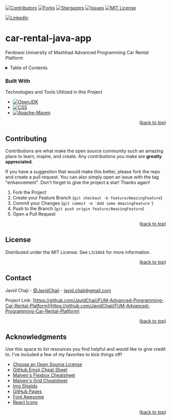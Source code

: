 <a name="readme-top"></a>


[![Contributors][contributors-Shield]][contributors-URL]
[![Forks][forks-Shield]][forks-URL]
[![Stargazers][stars-Shield]][stars-URL]
[![Issues][issues-Shield]][issues-URL]
[![MIT License][license-Shield]][license-URL]



[![LinkedIn][Linkedin-Shield]][Javid-Linkedin-URL]

# car-rental-java-app

Ferdowsi University of Mashhad Advanced Programming Car Rental Platform



<!-- TABLE OF CONTENTS -->
<details>
  <summary>Table of Contents</summary>
  <ol>
    <li>
      <a href="#about-the-project">About The Project</a>
      <ul>
        <li><a href="#built-with">Built With</a></li>
      </ul>
    </li>
    <li>
      <a href="#getting-started">Getting Started</a>
      <ul>
        <li><a href="#prerequisites">Prerequisites</a></li>
        <li><a href="#installation">Installation</a></li>
      </ul>
    </li>
    <li><a href="#usage">Usage</a></li>
    <li><a href="#roadmap">Roadmap</a></li>
    <li><a href="#contributing">Contributing</a></li>
    <li><a href="#license">License</a></li>
    <li><a href="#contact">Contact</a></li>
    <li><a href="#acknowledgments">Acknowledgments</a></li>
  </ol>
</details>



### Built With

<!-- This section should list any major frameworks/libraries used to bootstrap your project. Leave any add-ons/plugins for the acknowledgements section. Here are a few examples. -->

Technologies and Tools Utilized in this Project

* [![OpenJDK][OpenJDK-Shield]][OpenJDK-URL]
* [![CSS][CSS-Shield]][CSS-URL]
* [![Apache-Maven][Apache-Maven-Shield]][Apache-Maven-URL]

<p align="right">(<a href="#readme-top">back to top</a>)</p>





<!-- CONTRIBUTING -->
## Contributing

Contributions are what make the open source community such an amazing place to learn, inspire, and create. Any contributions you make are **greatly appreciated**.

If you have a suggestion that would make this better, please fork the repo and create a pull request. You can also simply open an issue with the tag "enhancement".
Don't forget to give the project a star! Thanks again!

1. Fork the Project
2. Create your Feature Branch (`git checkout -b feature/AmazingFeature`)
3. Commit your Changes (`git commit -m 'Add some AmazingFeature'`)
4. Push to the Branch (`git push origin feature/AmazingFeature`)
5. Open a Pull Request

<p align="right">(<a href="#readme-top">back to top</a>)</p>





<!-- LICENSE -->
## License

Distributed under the MIT License. See `LICENSE` for more information.

<p align="right">(<a href="#readme-top">back to top</a>)</p>



<!-- CONTACT -->
## Contact

Javid Chaji - [@JavidChaji](https://twitter.com/JavidChaji) - javid.chaji@gmail.com

Project Link: [https://github.com/JavidChaji/FUM-Advanced-Programming-Car-Rental-Platform](https://github.com/JavidChaji/FUM-Advanced-Programming-Car-Rental-Platform)

<p align="right">(<a href="#readme-top">back to top</a>)</p>



<!-- ACKNOWLEDGMENTS -->
## Acknowledgments

Use this space to list resources you find helpful and would like to give credit to. I've included a few of my favorites to kick things off!

* [Choose an Open Source License](https://choosealicense.com)
* [GitHub Emoji Cheat Sheet](https://www.webpagefx.com/tools/emoji-cheat-sheet)
* [Malven's Flexbox Cheatsheet](https://flexbox.malven.co/)
* [Malven's Grid Cheatsheet](https://grid.malven.co/)
* [Img Shields](https://shields.io)
* [GitHub Pages](https://pages.github.com)
* [Font Awesome](https://fontawesome.com)
* [React Icons](https://react-icons.github.io/react-icons/search)

<p align="right">(<a href="#readme-top">back to top</a>)</p>





<!-- MARKDOWN LINKS & IMAGES -->
<!-- https://www.markdownguide.org/basic-syntax/#reference-style-links -->
<!-- https://ileriayo.github.io/markdown-badges/ -->

<!-- Contributors -->
[contributors-Shield]: https://img.shields.io/github/contributors/javidchaji/FUM-Advanced-Programming-Car-Rental-Platform.svg?style=for-the-badge

[contributors-URL]: https://github.com/javidchaji/FUM-Advanced-Programming-Car-Rental-Platform/graphs/contributors

<!-- Forks -->
[forks-Shield]: https://img.shields.io/github/forks/javidchaji/FUM-Advanced-Programming-Car-Rental-Platform.svg?style=for-the-badge

[forks-URL]: https://github.com/javidchaji/FUM-Advanced-Programming-Car-Rental-Platform/network/members


<!-- Stars -->
[stars-Shield]: https://img.shields.io/github/stars/javidchaji/FUM-Advanced-Programming-Car-Rental-Platform.svg?style=for-the-badge

[stars-URL]: https://github.com/javidchaji/FUM-Advanced-Programming-Car-Rental-Platform/stargazers


<!-- Issues -->
[issues-Shield]: https://img.shields.io/github/issues/javidchaji/FUM-Advanced-Programming-Car-Rental-Platform.svg?style=for-the-badge

[issues-URL]: https://github.com/javidchaji/FUM-Advanced-Programming-Car-Rental-Platform/issues


<!-- License -->
[license-Shield]: https://img.shields.io/github/license/javidchaji/FUM-Advanced-Programming-Car-Rental-Platform.svg?style=for-the-badge

[license-URL]: https://github.com/javidchaji/FUM-Advanced-Programming-Car-Rental-Platform/blob/master/LICENSE


<!-- Linkedin -->
[Linkedin-Shield]: https://img.shields.io/badge/linkedin-%230077B5.svg?style=for-the-badge&logo=linkedin&logoColor=white

[Javid-Linkedin-URL]: https://linkedin.com/in/javidchaji


<!-- OpenJDK -->
[OpenJDK-Shield]: https://img.shields.io/badge/OpenJDK-ED8B00?style=for-the-badge&logo=openjdk&logoColor=white

[OpenJDK-URL]: https://www.java.com


<!-- CSS -->
[CSS-Shield]: https://img.shields.io/badge/CSS3-1572B6?style=for-the-badge&logo=css3&logoColor=white

[CSS-URL]: https://www.w3.org/Style/CSS/


<!-- Apache Maven -->
[Apache-Maven-Shield]: https://img.shields.io/badge/apache_maven-C71A36?style=for-the-badge&logo=apachemaven&logoColor=white

[Apache-Maven-URL]: https://maven.apache.org/

